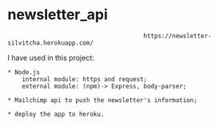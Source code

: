 # newsletter_api

                                          https://newsletter-silvitcha.herokuapp.com/
                                          
I have used in this project:

    * Node.js 
        internal module: https and request;
        external module: (npm)-> Express, body-parser;
        
    * Mailchimp api to push the newsletter's information;
    
    * deploy the app to heroku.

